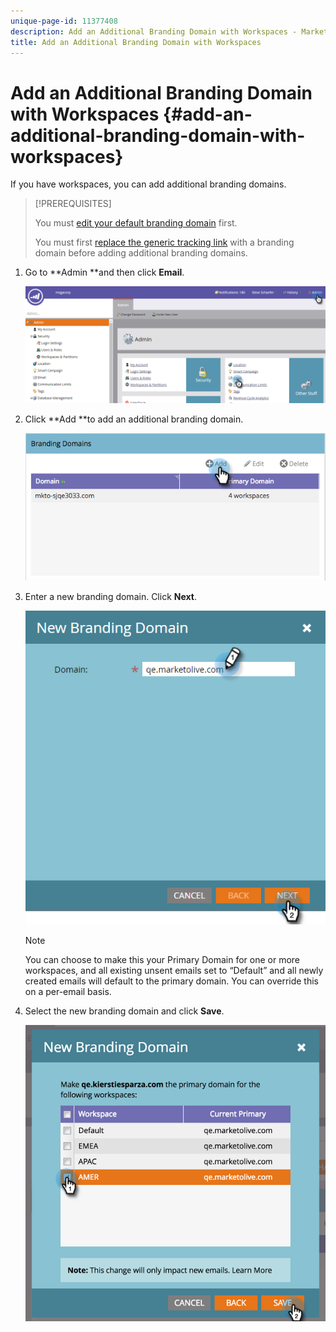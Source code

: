 ```yaml
---
unique-page-id: 11377408
description: Add an Additional Branding Domain with Workspaces - Marketo Docs - Product Documentation
title: Add an Additional Branding Domain with Workspaces
---
```


# Add an Additional Branding Domain with Workspaces {#add-an-additional-branding-domain-with-workspaces}

If you have workspaces, you can add additional branding domains.

>[!PREREQUISITES]
>
>You must [edit your default branding domain](edit-your-default-branding-domain.md) first.
>
>You must first [replace the generic tracking link](edit-your-default-branding-domain-with-workspaces.md) with a branding domain before adding additional branding domains.

1. Go to **Admin **and then click **Email**.

   ![](assets/image2016-6-29-16-3a42-3a20.png)

1. Click **Add **to add an additional branding domain.

   ![](assets/branding-domains-add-workspaces.png)

1. Enter a new branding domain. Click **Next**.

   ![](assets/new-branding-domain-8-31.png)

   >[!NOTE]
   >
   >You can choose to make this your Primary Domain for one or more workspaces, and all existing unsent emails set to “Default” and all newly created emails will default to the primary domain. You can override this on a per-email basis.

1. Select the new branding domain and click **Save**.

   ![](assets/image2016-8-12-10-3a52-3a44.png)


